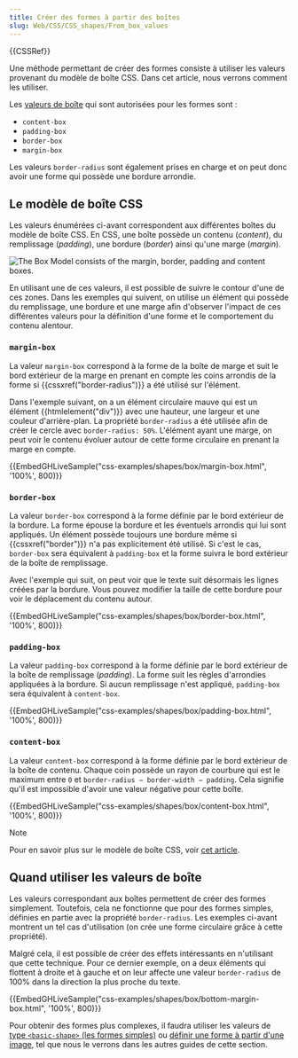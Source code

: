 ```yaml
---
title: Créer des formes à partir des boîtes
slug: Web/CSS/CSS_shapes/From_box_values
---
```


{{CSSRef}}

Une méthode permettant de créer des formes consiste à utiliser les valeurs provenant du modèle de boîte CSS. Dans cet article, nous verrons comment les utiliser.

Les [valeurs de boîte](https://drafts.csswg.org/css-shapes-1/#shapes-from-box-values) qui sont autorisées pour les formes sont :

- `content-box`
- `padding-box`
- `border-box`
- `margin-box`

Les valeurs `border-radius` sont également prises en charge et on peut donc avoir une forme qui possède une bordure arrondie.

## Le modèle de boîte CSS

Les valeurs énumérées ci-avant correspondent aux différentes boîtes du modèle de boîte CSS. En CSS, une boîte possède un contenu (_content_), du remplissage (_padding_), une bordure (_border_) ainsi qu'une marge (_margin_).

![The Box Model consists of the margin, border, padding and content boxes.](box-model.png)

En utilisant une de ces valeurs, il est possible de suivre le contour d'une de ces zones. Dans les exemples qui suivent, on utilise un élément qui possède du remplissage, une bordure et une marge afin d'observer l'impact de ces différentes valeurs pour la définition d'une forme et le comportement du contenu alentour.

### `margin-box`

La valeur `margin-box` correspond à la forme de la boîte de marge et suit le bord extérieur de la marge en prenant en compte les coins arrondis de la forme si {{cssxref("border-radius")}} a été utilisé sur l'élément.

Dans l'exemple suivant, on a un élément circulaire mauve qui est un élément {{htmlelement("div")}} avec une hauteur, une largeur et une couleur d'arrière-plan. La propriété `border-radius` a été utilisée afin de créer le cercle avec `border-radius: 50%`. L'élément ayant une marge, on peut voir le contenu évoluer autour de cette forme circulaire en prenant la marge en compte.

{{EmbedGHLiveSample("css-examples/shapes/box/margin-box.html", '100%', 800)}}

### `border-box`

La valeur `border-box` correspond à la forme définie par le bord extérieur de la bordure. La forme épouse la bordure et les éventuels arrondis qui lui sont appliqués. Un élément possède toujours une bordure même si {{cssxref("border")}} n'a pas explicitement été utilisé. Si c'est le cas, `border-box` sera équivalent à `padding-box` et la forme suivra le bord extérieur de la boîte de remplissage.

Avec l'exemple qui suit, on peut voir que le texte suit désormais les lignes créées par la bordure. Vous pouvez modifier la taille de cette bordure pour voir le déplacement du contenu autour.

{{EmbedGHLiveSample("css-examples/shapes/box/border-box.html", '100%', 800)}}

### `padding-box`

La valeur `padding-box` correspond à la forme définie par le bord extérieur de la boîte de remplissage (_padding_). La forme suit les règles d'arrondies appliquées à la bordure. Si aucun remplissage n'est appliqué, `padding-box` sera équivalent à `content-box`.

{{EmbedGHLiveSample("css-examples/shapes/box/padding-box.html", '100%', 800)}}

### `content-box`

La valeur `content-box` correspond à la forme définie par le bord extérieur de la boîte de contenu. Chaque coin possède un rayon de courbure qui est le maximum entre `0` et `border-radius − border-width − padding`. Cela signifie qu'il est impossible d'avoir une valeur négative pour cette boîte.

{{EmbedGHLiveSample("css-examples/shapes/box/content-box.html", '100%', 800)}}

> [!NOTE]
> Pour en savoir plus sur le modèle de boîte CSS, voir [cet article](/fr/docs/Learn/CSS/Building_blocks/The_box_model).

## Quand utiliser les valeurs de boîte

Les valeurs correspondant aux boîtes permettent de créer des formes simplement. Toutefois, cela ne fonctionne que pour des formes simples, définies en partie avec la propriété `border-radius`. Les exemples ci-avant montrent un tel cas d'utilisation (on crée une forme circulaire grâce à cette propriété).

Malgré cela, il est possible de créer des effets intéressants en n'utilisant que cette technique. Pour ce dernier exemple, on a deux éléments qui flottent à droite et à gauche et on leur affecte une valeur `border-radius` de 100% dans la direction la plus proche du texte.

{{EmbedGHLiveSample("css-examples/shapes/box/bottom-margin-box.html", '100%', 800)}}

Pour obtenir des formes plus complexes, il faudra utiliser les valeurs de [type `<basic-shape>` (les formes simples)](/fr/docs/Web/CSS/CSS_Shapes/Basic_Shapes) ou [définir une forme à partir d'une image](/fr/docs/Web/CSS/CSS_Shapes/Shapes_From_Images), tel que nous le verrons dans les autres guides de cette section.
